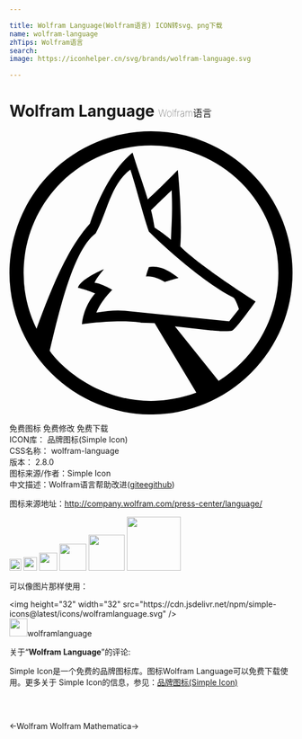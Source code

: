 ```yaml
---

title: Wolfram Language(Wolfram语言) ICON转svg、png下载
name: wolfram-language
zhTips: Wolfram语言
search: 
image: https://iconhelper.cn/svg/brands/wolfram-language.svg

---
```


# Wolfram Language  <small style="font-size: 60%;font-weight: 100">Wolfram语言</small>

<div id="svg" class="svg-wrap">
<svg role="img" viewBox="0 0 24 24" xmlns="http://www.w3.org/2000/svg"><title>Wolfram Language icon</title><path d="M14.335 12.432c-.552.149-.615.18-1.164.337-.589-.337-1.107-.526-1.595-.463.057-.306.151-.525.245-.8 1.036-.151 1.805.4 2.514.926zM19.643 19.633a10.796 10.796 0 0 1-1.907 1.521h-.006l-3.702-4.614 3.07.336s1.471.151 1.807 0c.308-.117 1.963-2.449 1.963-2.449s-4.759-3.009-6.384-4.666c.188-2.794-.213-6.509-.213-6.479-1.193 1.195-1.35 1.383-2.544 2.489-.52-1.688-.769-2.269-1.289-3.958-1.568 1.289-2.763 3.464-3.62 6.016a12.29 12.29 0 0 0-.551.656c-.112.157-.23.313-.344.475-.231.326-.45.675-.663 1.032-.15.257-.299.52-.438.788-.063.112-.125.231-.188.35-.913 1.788-1.676 3.789-2.339 5.604A10.825 10.825 0 0 1 1.204 12c0-2.863 1.138-5.614 3.164-7.64S9.137 1.201 12 1.201a10.8 10.8 0 0 1 7.642 3.158 10.831 10.831 0 0 1 3.156 7.64 10.814 10.814 0 0 1-3.155 7.634M12 6.691c.832-.801.951-.92 1.751-1.689.063 1.532.031 2.333-.063 4.203-.463-.458-1.381-1.044-1.381-1.044s-.181-1.07-.307-1.47m3.834 15.464c-6.616 2.393-11.398-2.014-12.417-3.552.006-.014.006-.027.006-.039.92-3.889 2.058-8.535 3.884-9.91.955-1.656 1.231-4.114 2.943-5.402.432 1.288 1.107 3.958 1.57 5.246 2.025 2.026 5.087 4.546 7.146 5.59.212.12.489.981.489.981l-.825 1.038-8.835-.887c-.2-.02-.394-.028-.594-.028-.569 0-1.15.073-1.833.18.432-1.071 1.35-1.936 1.35-1.936s-.855-.519-1.505-.605c.187-.432.681-.989.799-1.138-.243.087-2.025.888-2.207 1.563.857.214 1.469.487 1.469.487s-.949.957-1.131 2.612c0 0 2.82-.431 4.939-.153.063.03.094.03.125.03l1.102.031 3.509 5.841.027.045a.012.012 0 0 1-.011.006m4.652-18.64A12.02 12.02 0 0 0 12 0C8.818 0 5.768 1.27 3.516 3.515 1.272 5.766.002 8.817.002 12s1.27 6.235 3.513 8.478a11.98 11.98 0 0 0 16.971 0c2.251-2.243 3.512-5.296 3.512-8.478s-1.261-6.234-3.512-8.485z"/></svg>
</div>
<detail full-name='wolfram-language'></detail>

<div class="detail-page">
<p>
<span><span class="badge-success badge">免费图标</span> <span class="badge-success badge">免费修改</span>  <span class="badge-success badge">免费下载</span> </span>
<br/>
<span>
ICON库：
<span class="badge-secondary badge">品牌图标(Simple Icon)</span> 
</span>
<br/>
<span>
CSS名称：
<span class="badge-secondary badge">wolfram-language</span> 
</span>

<br/>
<span>
版本：
<span class="badge-secondary badge">2.8.0</span> 
</span>
<br/>
<span>图标来源/作者：<span class="badge-light badge">Simple Icon</span></span> 
<br/>
<span class="zh-detail">中文描述：<span class="badge-primary badge">Wolfram语言</span><span class="help-link"><span>帮助改进</span>(<a href="https://gitee.com/liuwave/icon-helper/edit/master/json/brands/wolfram-language.json" target="_blank" rel="noopener noreferrer">gitee</a><a href="https://github.com/liuwave/icon-helper/edit/master/json/brands/wolfram-language.json" target="_blank" rel="noopener noreferrer">github</a></span>)</span><br/>
</p>
</div><div class="description description alert alert-light"><p>图标来源地址：<a href="http://company.wolfram.com/press-center/language/" target="_blank" rel="noopener noreferrer">http://company.wolfram.com/press-center/language/</a></p></div>
<div class="alert alert-dark">
<img height="21" width="21" src="https://cdn.jsdelivr.net/npm/simple-icons@latest/icons/wolframlanguage.svg" />
<img height="24" width="24" src="https://cdn.jsdelivr.net/npm/simple-icons@latest/icons/wolframlanguage.svg" />
<img height="32" width="32" src="https://cdn.jsdelivr.net/npm/simple-icons@latest/icons/wolframlanguage.svg" />
<img height="48" width="48" src="https://cdn.jsdelivr.net/npm/simple-icons@latest/icons/wolframlanguage.svg" />
<img height="64" width="64" src="https://cdn.jsdelivr.net/npm/simple-icons@latest/icons/wolframlanguage.svg" />
<img height="96" width="96" src="https://cdn.jsdelivr.net/npm/simple-icons@latest/icons/wolframlanguage.svg" />

</div>
<div>
  <p>可以像图片那样使用：    
  </p>
  <div class="alert alert-primary" style="font-size: 14px">
    &lt;img height="32" width="32" src="https://cdn.jsdelivr.net/npm/simple-icons@latest/icons/wolframlanguage.svg" /&gt;
    <copy-btn content='<img height="32" width="32" src="https://cdn.jsdelivr.net/npm/simple-icons@latest/icons/wolframlanguage.svg" />'></copy-btn>
  </div>
  <div class="alert alert-secondary">
    <img height="32" width="32" src="https://cdn.jsdelivr.net/npm/simple-icons@latest/icons/wolframlanguage.svg" />wolframlanguage
    <copy-btn content="wolframlanguage" btn-title="复制图标名称"></copy-btn>
  </div>
</div>
<div class="icon-detail__container">
<p>关于“<b>Wolfram Language</b>”的评论:</p>
</div>
<Vssue title="关于“Wolfram Language”的评论" />
<div><p>Simple Icon是一个免费的品牌图标库。图标Wolfram Language可以免费下载使用。更多关于  Simple Icon的信息，参见：<a target="_blank" href="https://iconhelper.cn/brands.html">品牌图标(Simple Icon)</a>
</p></div>


<div style="padding:2rem 0 " class="page-nav"><p class="inner"><span class="prev">←<router-link to="/icon/wolfram.html">Wolfram</router-link></span> <span class="next"><router-link to="/icon/wolfram-mathematica.html">Wolfram Mathematica</router-link>→</span></p></div>
